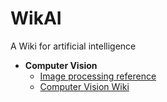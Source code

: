 # WikAI

A Wiki for artificial intelligence

- **Computer Vision**
    * [Image processing reference](ImageProcessing.md)
    * [Computer Vision Wiki](CViki.md)
